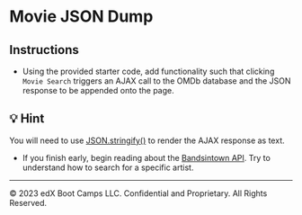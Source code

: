 # Movie JSON Dump

## Instructions

* Using the provided starter code, add functionality such that clicking `Movie Search` triggers an AJAX call to the OMDb database and the JSON response to be appended onto the page.

## 💡 Hint 

You will need to use [JSON.stringify()](https://developer.mozilla.org/en-US/docs/Web/JavaScript/Reference/Global_Objects/JSON/stringify) to render the AJAX response as text. 

* If you finish early, begin reading about the [Bandsintown API](https://app.swaggerhub.com/apis/Bandsintown/PublicAPI/3.0.0). Try to understand how to search for a specific artist.

---

© 2023 edX Boot Camps LLC. Confidential and Proprietary. All Rights Reserved.
